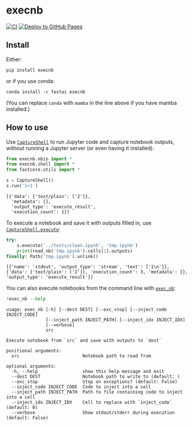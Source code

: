 # execnb


<!-- WARNING: THIS FILE WAS AUTOGENERATED! DO NOT EDIT! -->

[![CI](https://github.com/fastai/execnb/actions/workflows/test.yaml/badge.svg)](https://github.com/fastai/execnb/actions/workflows/test.yaml)
[![Deploy to GitHub
Pages](https://github.com/fastai/execnb/actions/workflows/deploy.yaml/badge.svg)](https://github.com/fastai/execnb/actions/workflows/deploy.yaml)

## Install

Either:

    pip install execnb

or if you use conda:

    conda install -c fastai execnb

(You can replace `conda` with `mamba` in the line above if you have
mamba installed.)

## How to use

Use
[`CaptureShell`](https://AnswerDotAI.github.io/execnb/shell.html#captureshell)
to run Jupyter code and capture notebook outputs, without running a
Jupyter server (or even having it installed):

``` python
from execnb.nbio import *
from execnb.shell import *
from fastcore.utils import *
```

``` python
s = CaptureShell()
s.run('1+1')
```

    [{'data': {'text/plain': ['2']},
      'metadata': {},
      'output_type': 'execute_result',
      'execution_count': 1}]

To execute a notebook and save it with outputs filled in, use
[`CaptureShell.execute`](https://AnswerDotAI.github.io/execnb/shell.html#captureshell.execute):

``` python
try:
    s.execute('../tests/clean.ipynb', 'tmp.ipynb')
    print(read_nb('tmp.ipynb').cells[1].outputs)
finally: Path('tmp.ipynb').unlink()
```

    [{'name': 'stdout', 'output_type': 'stream', 'text': ['1\n']}, {'data': {'text/plain': ['2']}, 'execution_count': 3, 'metadata': {}, 'output_type': 'execute_result'}]

You can also execute notebooks from the command line with
[`exec_nb`](https://AnswerDotAI.github.io/execnb/shell.html#exec_nb):

``` python
!exec_nb --help
```

    usage: exec_nb [-h] [--dest DEST] [--exc_stop] [--inject_code INJECT_CODE]
                   [--inject_path INJECT_PATH] [--inject_idx INJECT_IDX]
                   [--verbose]
                   src

    Execute notebook from `src` and save with outputs to `dest`

    positional arguments:
      src                        Notebook path to read from

    optional arguments:
      -h, --help                 show this help message and exit
      --dest DEST                Notebook path to write to (default: )
      --exc_stop                 Stop on exceptions? (default: False)
      --inject_code INJECT_CODE  Code to inject into a cell
      --inject_path INJECT_PATH  Path to file containing code to inject into a cell
      --inject_idx INJECT_IDX    Cell to replace with `inject_code` (default: 0)
      --verbose                  Show stdout/stderr during execution (default: False)
